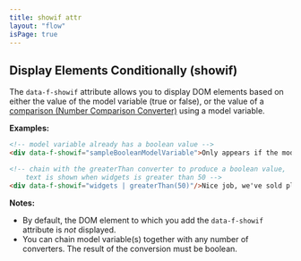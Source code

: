```yaml
---
title: showif attr
layout: "flow"
isPage: true
---
```


## Display Elements Conditionally (showif)

The `data-f-showif` attribute allows you to display DOM elements based on either the value of the model variable (true or false), or the value of a [comparison (Number Comparison Converter)](../../../../converters/number-compare-converter/) using a model variable.

**Examples:**
```html
<!-- model variable already has a boolean value -->
<div data-f-showif="sampleBooleanModelVariable">Only appears if the model variable is true</div>

<!-- chain with the greaterThan converter to produce a boolean value,
    text is shown when widgets is greater than 50 -->
<div data-f-showif="widgets | greaterThan(50)"/>Nice job, we've sold plenty of widgets!</div>
```

**Notes:**
* By default, the DOM element to which you add the `data-f-showif` attribute is *not* displayed.
* You can chain model variable(s) together with any number of converters. The result of the conversion must be boolean.
